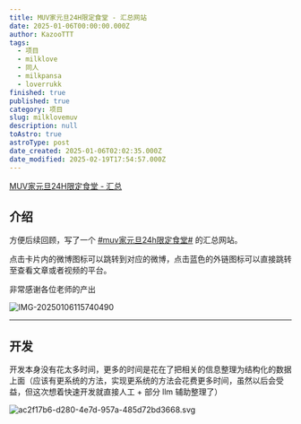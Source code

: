 ```yaml
---
title: MUV家元旦24H限定食堂 - 汇总网站
date: 2025-01-06T00:00:00.000Z
author: KazooTTT
tags:
  - 项目
  - milklove
  - 同人
  - milkpansa
  - loverrukk
finished: true
published: true
category: 项目
slug: milklovemuv
description: null
toAstro: true
astroType: post
date_created: 2025-01-06T02:02:35.000Z
date_modified: 2025-02-19T17:54:57.000Z
---
```


[MUV家元旦24H限定食堂 - 汇总](<https://milklovemuv.com/>)

## 介绍

方便后续回顾，写了一个 [#muv家元旦24h限定食堂#](<https://s.weibo.com/weibo?q=%23muv%E5%AE%B6%E5%85%83%E6%97%A624h%E9%99%90%E5%AE%9A%E9%A3%9F%E5%A0%82%23>) 的汇总网站。

点击卡片内的微博图标可以跳转到对应的微博，点击蓝色的外链图标可以直接跳转至查看文章或者视频的平台。

非常感谢各位老师的产出

![IMG-20250106115740490](<https://pictures.kazoottt.top/2025/01/20250106-b1e56dd97c719d35d9e7db0486caf588.png>)

---

## 开发

开发本身没有花太多时间，更多的时间是花在了把相关的信息整理为结构化的数据上面（应该有更系统的方法，实现更系统的方法会花费更多时间，虽然以后会受益，但这次想着快速开发就直接人工 + 部分 llm 辅助整理了）

![ac2f17b6-d280-4e7d-957a-485d72bd3668.svg](<https://wakatime.com/badge/user/d3dc2570-e4bf-4469-b0c2-127b495e8b91/project/ac2f17b6-d280-4e7d-957a-485d72bd3668.svg>)

